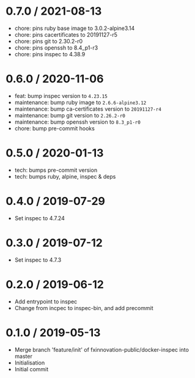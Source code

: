 0.7.0 / 2021-08-13
==================

  * chore: pins ruby base image to 3.0.2-alpine3.14
  * chore: pins cacertificates to 20191127-r5
  * chore: pins git to 2.30.2-r0
  * chore: pins openssh to 8.4_p1-r3
  * chore: pins inspec to 4.38.9

0.6.0 / 2020-11-06
==================

  * feat: bump inspec version to `4.23.15`
  * maintenance: bump ruby image to `2.6.6-alpine3.12`
  * maintenance: bump ca-certificates version to `20191127-r4`
  * maintenance: bump git version to `2.26.2-r0`
  * maintenance: bump openssh version to `8.3_p1-r0`
  * chore: bump pre-commit hooks

0.5.0 / 2020-01-13
==================

  * tech: bumps pre-commit version
  * tech: bumps ruby, alpine, inspec & deps

0.4.0 / 2019-07-29
==================

  * Set inspec to 4.7.24

0.3.0 / 2019-07-12
==================

  * Set inspec to 4.7.3

0.2.0 / 2019-06-12
==================

  * Add entrypoint to inspec
  * Change from incpec to inspec-bin, and add precommit

0.1.0 / 2019-05-13
==================

  * Merge branch 'feature/init' of fxinnovation-public/docker-inspec into master
  * Initialisation
  * Initial commit
